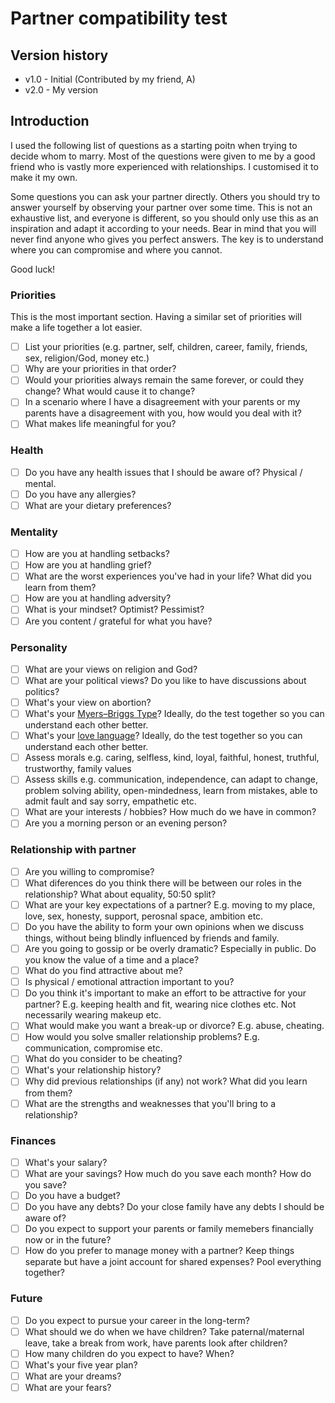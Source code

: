 # Partner compatibility test

## Version history

- v1.0 - Initial (Contributed by my friend, A)
- v2.0 - My version

## Introduction

I used the following list of questions as a starting poitn when trying to decide
whom to marry. Most of the questions were given to me by a good friend who is
vastly more experienced with relationships. I customised it to make it my own.

Some questions you can ask your partner directly. Others you should try to
answer yourself by observing your partner over some time. This is not an
exhaustive list, and everyone is different, so you should only use this as an
inspiration and adapt it according to your needs. Bear in mind that you will
never find anyone who gives you perfect answers. The key is to understand where
you can compromise and where you cannot.

Good luck!

### Priorities

This is the most important section. Having a similar set of priorities will make
a life together a lot easier.

- [ ] List your priorities (e.g. partner, self, children, career, family,
      friends, sex, religion/God, money etc.)
- [ ] Why are your priorities in that order?
- [ ] Would your priorities always remain the same forever, or could they
      change? What would cause it to change?
- [ ] In a scenario where I have a disagreement with your parents or my parents
      have a disagreement with you, how would you deal with it?
- [ ] What makes life meaningful for you?

### Health

- [ ] Do you have any health issues that I should be aware of? Physical /
      mental.
- [ ] Do you have any allergies?
- [ ] What are your dietary preferences?

### Mentality

- [ ] How are you at handling setbacks?
- [ ] How are you at handling grief?
- [ ] What are the worst experiences you've had in your life? What did you learn
      from them?
- [ ] How are you at handling adversity?
- [ ] What is your mindset? Optimist? Pessimist?
- [ ] Are you content / grateful for what you have?

### Personality

- [ ] What are your views on religion and God?
- [ ] What are your political views? Do you like to have discussions about
      politics?
- [ ] What's your view on abortion?
- [ ] What's your
      [Myers–Briggs Type](https://www.16personalities.com/free-personality-test)?
      Ideally, do the test together so you can understand each other better.
- [ ] What's your
      [love language](https://www.5lovelanguages.com/quizzes/love-language)?
      Ideally, do the test together so you can understand each other better.
- [ ] Assess morals e.g. caring, selfless, kind, loyal, faithful, honest,
      truthful, trustworthy, family values
- [ ] Assess skills e.g. communication, independence, can adapt to change,
      problem solving ability, open-mindedness, learn from mistakes, able to
      admit fault and say sorry, empathetic etc.
- [ ] What are your interests / hobbies? How much do we have in common?
- [ ] Are you a morning person or an evening person?

### Relationship with partner

- [ ] Are you willing to compromise?
- [ ] What diferences do you think there will be between our roles in the
      relationship? What about equality, 50:50 split?
- [ ] What are your key expectations of a partner? E.g. moving to my place,
      love, sex, honesty, support, perosnal space, ambition etc.
- [ ] Do you have the ability to form your own opinions when we discuss things,
      without being blindly influenced by friends and family.
- [ ] Are you going to gossip or be overly dramatic? Especially in public. Do
      you know the value of a time and a place?
- [ ] What do you find attractive about me?
- [ ] Is physical / emotional attraction important to you?
- [ ] Do you think it's important to make an effort to be attractive for your
      partner? E.g. keeping health and fit, wearing nice clothes etc. Not
      necessarily wearing makeup etc.
- [ ] What would make you want a break-up or divorce? E.g. abuse, cheating.
- [ ] How would you solve smaller relationship problems? E.g. communication,
      compromise etc.
- [ ] What do you consider to be cheating?
- [ ] What's your relationship history?
- [ ] Why did previous relationships (if any) not work? What did you learn from
      them?
- [ ] What are the strengths and weaknesses that you'll bring to a relationship?

### Finances

- [ ] What's your salary?
- [ ] What are your savings? How much do you save each month? How do you save?
- [ ] Do you have a budget?
- [ ] Do you have any debts? Do your close family have any debts I should be
      aware of?
- [ ] Do you expect to support your parents or family memebers financially now
      or in the future?
- [ ] How do you prefer to manage money with a partner? Keep things separate but
      have a joint account for shared expenses? Pool everything together?

### Future

- [ ] Do you expect to pursue your career in the long-term?
- [ ] What should we do when we have children? Take paternal/maternal leave,
      take a break from work, have parents look after children?
- [ ] How many children do you expect to have? When?
- [ ] What's your five year plan?
- [ ] What are your dreams?
- [ ] What are your fears?
